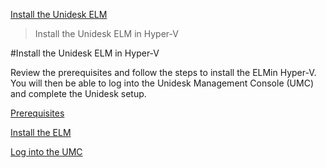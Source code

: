 [Install the Unidesk ELM](get_started_deploy_unidesk_elm_co4)
 > Install the Unidesk ELM in Hyper-V
#Install the Unidesk ELM in Hyper-V
Review the prerequisites and follow the steps to install the ELMin Hyper-V. You will then be able to log into the Unidesk Management Console (UMC) and complete the Unidesk setup.
[Prerequisites](get_started_prerequisites_hv4)[            ](get_started_prerequisites_hv4)
[Install the ELM](get_started_deploy_unidesk_elm_hv4)[            ](get_started_deploy_unidesk_elm_hv4)
[Log into the UMC](get_started_login_hv4)[            ](get_started_login_hv4)

